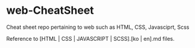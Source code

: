 # web-CheatSheet
Cheat sheet repo pertaining to web such as HTML, CSS, Javasciprt, Scss

Reference to [HTML | CSS | JAVASCRIPT | SCSS].[ko | en].md files.
